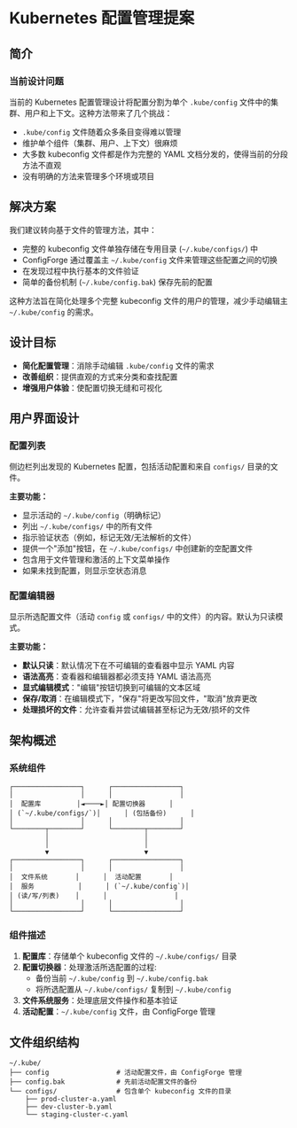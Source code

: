 # Kubernetes 配置管理提案

## 简介

### 当前设计问题

当前的 Kubernetes 配置管理设计将配置分割为单个 `.kube/config` 文件中的集群、用户和上下文。这种方法带来了几个挑战：

- `.kube/config` 文件随着众多条目变得难以管理
- 维护单个组件（集群、用户、上下文）很麻烦
- 大多数 kubeconfig 文件都是作为完整的 YAML 文档分发的，使得当前的分段方法不直观
- 没有明确的方法来管理多个环境或项目

## 解决方案

我们建议转向基于文件的管理方法，其中：

- 完整的 kubeconfig 文件单独存储在专用目录 (`~/.kube/configs/`) 中
- ConfigForge 通过覆盖主 `~/.kube/config` 文件来管理这些配置之间的切换
- 在发现过程中执行基本的文件验证
- 简单的备份机制 (`~/.kube/config.bak`) 保存先前的配置

这种方法旨在简化处理多个完整 kubeconfig 文件的用户的管理，减少手动编辑主 `~/.kube/config` 的需求。

## 设计目标

- **简化配置管理**：消除手动编辑 `.kube/config` 文件的需求
- **改善组织**：提供直观的方式来分类和查找配置
- **增强用户体验**：使配置切换无缝和可视化

## 用户界面设计

### 配置列表

侧边栏列出发现的 Kubernetes 配置，包括活动配置和来自 `configs/` 目录的文件。

**主要功能：**

- 显示活动的 `~/.kube/config`（明确标记）
- 列出 `~/.kube/configs/` 中的所有文件
- 指示验证状态（例如，标记无效/无法解析的文件）
- 提供一个"添加"按钮，在 `~/.kube/configs/` 中创建新的空配置文件
- 包含用于文件管理和激活的上下文菜单操作
- 如果未找到配置，则显示空状态消息

### 配置编辑器

显示所选配置文件（活动 `config` 或 `configs/` 中的文件）的内容。默认为只读模式。

**主要功能：**

- **默认只读**：默认情况下在不可编辑的查看器中显示 YAML 内容
- **语法高亮**：查看器和编辑器都必须支持 YAML 语法高亮
- **显式编辑模式**："编辑"按钮切换到可编辑的文本区域
- **保存/取消**：在编辑模式下，"保存"将更改写回文件，"取消"放弃更改
- **处理损坏的文件**：允许查看并尝试编辑甚至标记为无效/损坏的文件

## 架构概述

### 系统组件

```
┌─────────────────┐      ┌─────────────────┐
│                 │      │                 │
│  配置库         │◄────►│ 配置切换器      │
│ (`~/.kube/configs/`)│      │ (包括备份)      │
│                 │      │                 │
└────────┬────────┘      └────────┬────────┘
         │                        │
         │                        │
         ▼                        ▼
┌─────────────────┐      ┌─────────────────┐
│                 │      │                 │
│  文件系统       │      │  活动配置       │
│  服务           │      │ (`~/.kube/config`)│
│ (读/写/列表)    │      │                 │
│                 │      │                 │
└─────────────────┘      └─────────────────┘
```

### 组件描述

1. **配置库**：存储单个 kubeconfig 文件的 `~/.kube/configs/` 目录
2. **配置切换器**：处理激活所选配置的过程:
   - 备份当前 `~/.kube/config` 到 `~/.kube/config.bak`
   - 将所选配置从 `~/.kube/configs/` 复制到 `~/.kube/config`
3. **文件系统服务**：处理底层文件操作和基本验证
4. **活动配置**：`~/.kube/config` 文件，由 ConfigForge 管理

## 文件组织结构

```
~/.kube/
├── config                 # 活动配置文件，由 ConfigForge 管理
├── config.bak             # 先前活动配置文件的备份
└── configs/               # 包含单个 kubeconfig 文件的目录
    ├── prod-cluster-a.yaml
    ├── dev-cluster-b.yaml
    └── staging-cluster-c.yaml
```
